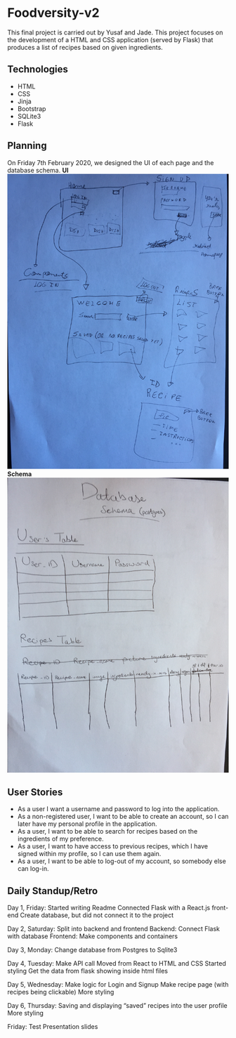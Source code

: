 # Foodversity-v2
This final project is carried out by Yusaf and Jade. This project focuses on the development of a HTML and CSS application (served by Flask) that produces a list of recipes based on given ingredients. 

## Technologies
- HTML 
- CSS
- Jinja 
- Bootstrap
- SQLite3
- Flask

## Planning
On Friday 7th February 2020, we designed the UI of each page and the database schema.
**UI**
![schema](images/foodversity-design.png)
**Schema** 
![schema](images/foodversity-schema.png)

## User Stories
- As a user I want a username and password to log into the application. 
- As a non-registered user, I want to be able to create an account, so I can later have my personal profile in the application. 
- As a user, I want to be able to search for recipes based on the ingredients of my preference. 
- As a user, I want to have access to previous  recipes, which I have signed within my profile, so I can use them again. 
- As a user, I want to be able to log-out of my account, so somebody else can log-in.

## Daily Standup/Retro

Day 1, Friday: 
Started writing Readme
Connected Flask with a React.js front-end 
Create database, but did not connect it to the project

Day 2, Saturday: 
Split into backend and frontend
Backend: Connect Flask with database 
Frontend: Make components and containers

Day 3, Monday: 
Change database from Postgres to Sqlite3

Day 4, Tuesday:
Make API call
Moved from React to HTML and CSS
Started styling 
Get the data from flask showing inside html files 

Day 5, Wednesday: 
Make logic for Login and Signup
Make recipe page (with recipes being clickable) 
More styling 

Day 6, Thursday:
Saving and displaying “saved” recipes into the user profile
More styling 

Friday:
Test
Presentation slides 